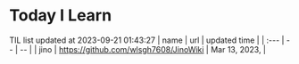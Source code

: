 # Today I Learn 
TIL list updated at 2023-09-21 01:43:27
| name | url | updated time |
| :--- | -- | -- |
| jino | https://github.com/wlsgh7608/JinoWiki | Mar 13, 2023, |
